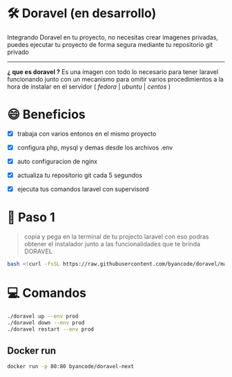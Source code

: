 # 🛠️ Doravel (en desarrollo)

Integrando Doravel en tu proyecto, no necesitas crear imagenes privadas, puedes ejecutar tu proyecto de forma segura mediante tu repositorio git privado

---

**¿ que es doravel ?**
Es una imagen con todo lo necesario para tener laravel funcionando junto con un mecanismo para omitir varios procedimientos a la hora de instalar en el servidor ( *fedora* | *ubuntu* | *centos* )

# 😄 Beneficios
- [x] trabaja con varios entonos en el mismo proyecto
- [x] configura php, mysql y demas desde los archivos .env
- [x] auto configuracion de nginx
- [x] actualiza tu repositorio git cada 5 segundos
- [x] ejecuta tus comandos laravel con supervisord


# 👣 Paso 1
> copia y pega en la terminal de tu projecto laravel
> con eso podras obtener el instalador junto a las
> funcionalidades que te brinda DORAVEL

```bash
bash <(curl -fsSL https://raw.githubusercontent.com/byancode/doravel/main/bin/init)
```

# 💻 Comandos

```bash
./doravel up --env prod
./doravel down --env prod
./doravel restart --env prod
```

## Docker run
```bash
docker run -p 80:80 byancode/doravel-next
```
```
